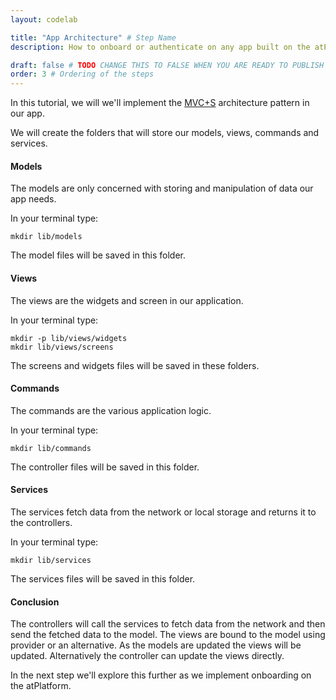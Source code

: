 ```yaml
---
layout: codelab

title: "App Architecture" # Step Name
description: How to onboard or authenticate on any app built on the atPlatform # SEO Description for this step Documentation

draft: false # TODO CHANGE THIS TO FALSE WHEN YOU ARE READY TO PUBLISH THE PAGE
order: 3 # Ordering of the steps
---
```


In this tutorial, we will we'll implement the [MVC+S](https://blog.gskinner.com/archives/2020/09/flutter-state-management-with-mvcs.html) architecture pattern in our app.

We will create the folders that will store our models, views, commands and services.





#### Models

The models are only concerned with storing and manipulation of data our app needs.

In your terminal type:

```
mkdir lib/models
```
The model files will be saved in this folder.

#### Views

The views are the widgets and screen in our application.

In your terminal type:

```
mkdir -p lib/views/widgets
mkdir lib/views/screens
```
The screens and widgets files will be saved in these folders.

#### Commands

The commands are the various application logic.

In your terminal type:

```
mkdir lib/commands
```
The controller files will be saved in this folder.

#### Services

The services fetch data from the network or local storage and returns it to the controllers.

In your terminal type:

```
mkdir lib/services
```
The services files will be saved in this folder.



#### Conclusion

The controllers will call the services to fetch data from the network and then send the fetched data to the model. The views are bound to the model using provider or an alternative. As the models are updated the views will be updated. Alternatively the controller can update the views directly.

In the next step we'll explore this further as we implement onboarding on the atPlatform.